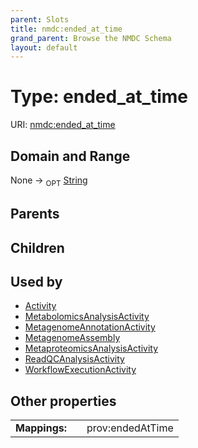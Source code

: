 ```yaml
---
parent: Slots
title: nmdc:ended_at_time
grand_parent: Browse the NMDC Schema
layout: default
---
```


# Type: ended_at_time




URI: [nmdc:ended_at_time](https://microbiomedata/meta/ended_at_time)

## Domain and Range

None ->  <sub>OPT</sub> [String](types/String.md)

## Parents


## Children


## Used by

 * [Activity](Activity.md)
 * [MetabolomicsAnalysisActivity](MetabolomicsAnalysisActivity.md)
 * [MetagenomeAnnotationActivity](MetagenomeAnnotationActivity.md)
 * [MetagenomeAssembly](MetagenomeAssembly.md)
 * [MetaproteomicsAnalysisActivity](MetaproteomicsAnalysisActivity.md)
 * [ReadQCAnalysisActivity](ReadQCAnalysisActivity.md)
 * [WorkflowExecutionActivity](WorkflowExecutionActivity.md)

## Other properties

|  |  |  |
| --- | --- | --- |
| **Mappings:** | | prov:endedAtTime |

